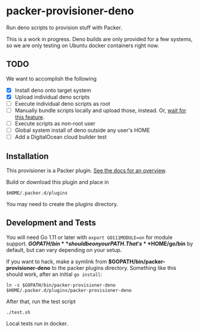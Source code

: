 # packer-provisioner-deno

Run deno scripts to provision stuff with Packer.

This is a work in progress. Deno builds are only provided for a few systems, so
we are only testing on Ubuntu docker containers right now.

## TODO

We want to accomplish the following 

- [x] Install deno onto target system
- [x] Upload individual deno scripts
- [ ] Execute individual deno scripts as root
- [ ] Manually bundle scripts locally and upload those, instead. Or, [wait for this feature](https://github.com/denoland/deno/issues/2357).
- [ ] Execute scripts as non-root user
- [ ] Global system install of deno outside any user's HOME
- [ ] Add a DigitalOcean cloud builder test

## Installation

This provisioner is a Packer plugin. [See the docs for an overview](https://www.packer.io/docs/extending/plugins.html#installing-plugins).

Build or download this plugin and place in

```
$HOME/.packer.d/plugins
```

You may need to create the plugins directory.


## Development and Tests

You will need Go 1.11 or later with `export GO111MODULE=on` for module support.
**$GOPATH/bin** should be on your PATH. That's **$HOME/go/bin** by default, but
can vary depending on your setup.

If you want to hack, make a symlink from **$GOPATH/bin/packer-provisioner-deno**
to the packer plugins directory. Something like this should work, after an
initial `go install`:

```
ln -s $GOPATH/bin/packer-provisioner-deno $HOME/.packer.d/plugins/packer-provisioner-deno
```

After that, run the test script

```
./test.sh
```

Local tests run in docker.



